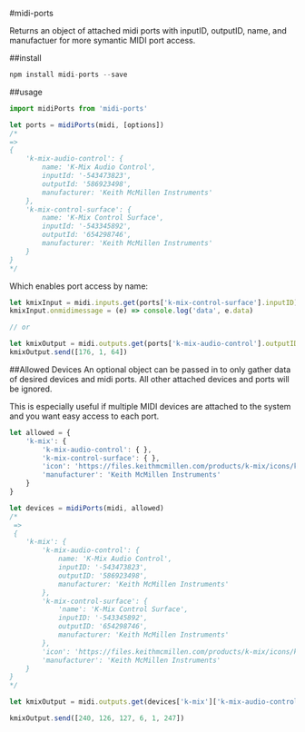 #midi-ports

Returns an object of attached midi ports with inputID, outputID, name, and manufactuer for more symantic MIDI port access.

##install
```javascript
npm install midi-ports --save
```
##usage
```javascript
import midiPorts from 'midi-ports'

let ports = midiPorts(midi, [options])
/*
=> 
{
	'k-mix-audio-control': {
		name: 'K-Mix Audio Control',
		inputId: '-543473823',
		outputId: '586923498',
		manufacturer: 'Keith McMillen Instruments'
	},
	'k-mix-control-surface': {
		name: 'K-Mix Control Surface',
		inputId: '-543345892',
		outputId: '654298746',
		manufacturer: 'Keith McMillen Instruments'
	}
}
*/
```
Which enables port access by name:

```javascript
let kmixInput = midi.inputs.get(ports['k-mix-control-surface'].inputID)
kmixInput.onmidimessage = (e) => console.log('data', e.data)

// or

let kmixOutput = midi.outputs.get(ports['k-mix-audio-control'].outputID)
kmixOutput.send([176, 1, 64])
```

##Allowed Devices
An optional object can be passed in to only gather data of desired devices and midi ports. All other attached devices and  ports will be ignored. 

This is especially useful if multiple MIDI devices are attached to the system and you want easy access to each port.

```javascript
let allowed = {
	'k-mix': {
		'k-mix-audio-control': { },
		'k-mix-control-surface': { },
		'icon': 'https://files.keithmcmillen.com/products/k-mix/icons/k-mix.svg',
		'manufacturer': 'Keith McMillen Instruments'
	}
}

let devices = midiPorts(midi, allowed)
/*
 => 
 {
	'k-mix': {
		'k-mix-audio-control': {
			name: 'K-Mix Audio Control',
			inputID: '-543473823',
			outputID: '586923498',
			manufacturer: 'Keith McMillen Instruments'
		},
		'k-mix-control-surface': {
			'name': 'K-Mix Control Surface',
			inputID: '-543345892',
			outputID: '654298746',
			manufacturer: 'Keith McMillen Instruments'
		},
		'icon': 'https://files.keithmcmillen.com/products/k-mix/icons/k-mix.svg',
		'manufacturer': 'Keith McMillen Instruments'
	}
}
*/

let kmixOutput = midi.outputs.get(devices['k-mix']['k-mix-audio-control'].outputID)

kmixOutput.send([240, 126, 127, 6, 1, 247])